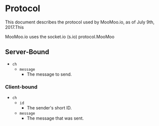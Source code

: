 # Protocol

This document describes the protocol used by MooMoo.io, as of July 9th, 2017.This

MooMoo.io uses the socket.io (s.io) protocol.MooMoo

## Server-Bound 

* `ch`
  * `message`
    * The message to send.

### Client-bound

* `ch`
  * `id`
    * The sender's short ID.
  * `message`
    * The message that was sent.
